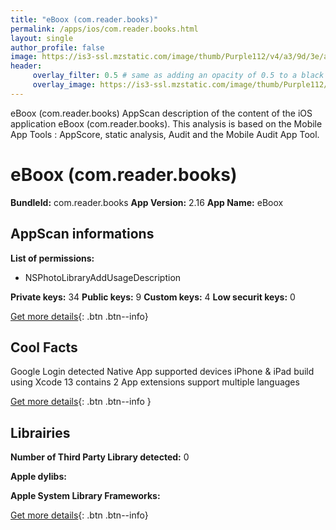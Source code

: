 ```yaml
---
title: "eBoox (com.reader.books)"
permalink: /apps/ios/com.reader.books.html
layout: single
author_profile: false
image: https://is3-ssl.mzstatic.com/image/thumb/Purple112/v4/a3/9d/3e/a39d3e73-f6be-c656-48d7-b9b55e498274/AppIcon-1x_U007emarketing-0-7-0-0-85-220.png/512x512bb.jpg
header: 
     overlay_filter: 0.5 # same as adding an opacity of 0.5 to a black background
     overlay_image: https://is3-ssl.mzstatic.com/image/thumb/Purple112/v4/a3/9d/3e/a39d3e73-f6be-c656-48d7-b9b55e498274/AppIcon-1x_U007emarketing-0-7-0-0-85-220.png/512x512bb.jpg
---
```

eBoox (com.reader.books) AppScan description of the content of the iOS application eBoox (com.reader.books). This analysis is based on the Mobile App Tools : AppScore, static analysis, Audit and the Mobile Audit App Tool.

# eBoox (com.reader.books)

**BundleId:** com.reader.books
**App Version:** 2.16
**App Name:** eBoox


## AppScan informations 

**List of permissions:** 
- NSPhotoLibraryAddUsageDescription
  
  
**Private keys:** 34
**Public keys:** 9
**Custom keys:** 4
**Low securit keys:** 0
  
[Get more details](/pricing.html){: .btn .btn--info}

## Cool Facts

Google Login detected
Native App
supported devices iPhone & iPad
build using Xcode 13
contains 2 App extensions
support multiple languages
  
[Get more details](/pricing.html){: .btn .btn--info }

## Librairies 
**Number of Third Party Library detected:** 0


**Apple dylibs:**


**Apple System Library Frameworks:**


  
[Get more details](/pricing.html){: .btn .btn--info}

